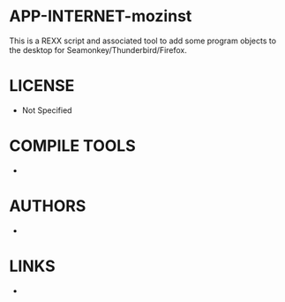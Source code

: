 APP-INTERNET-mozinst
====================

This is a REXX script and associated tool to add some program objects to the desktop for Seamonkey/Thunderbird/Firefox.


LICENSE
===============
* Not Specified

COMPILE TOOLS
===============
* 

AUTHORS
===============
* 

LINKS
===============
* 
